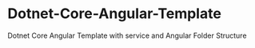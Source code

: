 # Dotnet-Core-Angular-Template
Dotnet Core Angular Template with service and Angular Folder Structure
